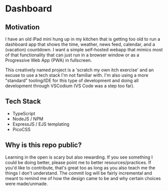# Dashboard

## Motivation
I have an old iPad mini hung up in my kitchen that is getting too old to run a dashboard app that shows the time, weather, news feed, calendar, and a (vacation) countdown. I want a simple self-hosted webapp that mimics most of that functionality that can just run in a browser window or as a Progressive Web App (PWA) in fullscreen.

This creatively named project is a 'scratch my own itch exercise' and an excuse to use a tech stack I'm not familiar with. I'm also using a more "standard" tooling/IDE for this type of development and doing all development through VSCodium (VS Code was a step too far).

## Tech Stack
- TypeScript
- NodeJS / NPM
- ExpressJS / EJS templating
- PicoCSS

## Why is this repo public?
Learning in the open is scary but also rewarding. If you see something I could be doing better, please point me to better resources/practices. If you'd like to contribute, that's great too as long as you also teach me the things I don't understand. The commit log will be fairly incremental and meant to remind me of how the design came to be and why certain choices were made/unmade.